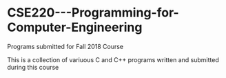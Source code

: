 # CSE220---Programming-for-Computer-Engineering
Programs submitted for Fall 2018 Course


This is a collection of variuous C and C++ programs written and submitted during this course
